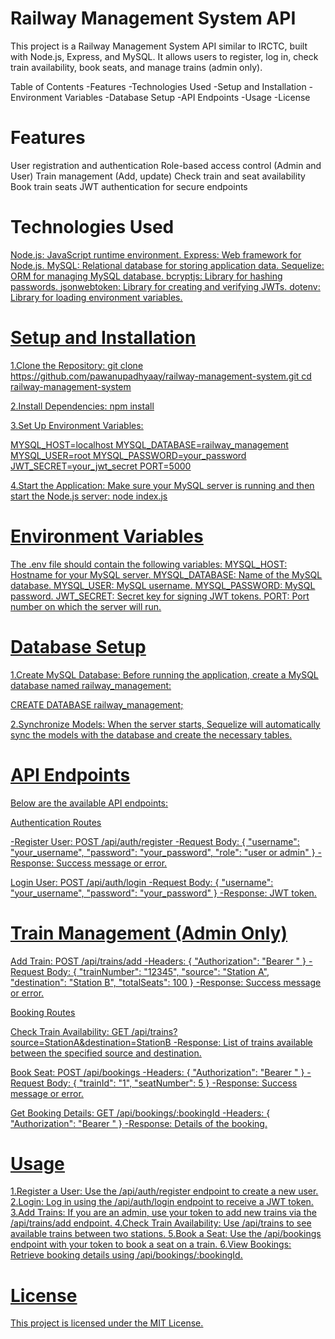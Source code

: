 # Railway Management System API
This project is a Railway Management System API similar to IRCTC, built with Node.js, Express, and MySQL. 
It allows users to register, log in, check train availability, book seats, and manage trains (admin only).

Table of Contents
-Features
-Technologies Used
-Setup and Installation
-Environment Variables
-Database Setup
-API Endpoints
-Usage
-License

# Features
User registration and authentication
Role-based access control (Admin and User)
Train management (Add, update)
Check train and seat availability
Book train seats
JWT authentication for secure endpoints

# Technologies Used
<u>Node.js<u/>: JavaScript runtime environment.
<u>Express</u>: Web framework for Node.js.
<u>MySQL</u>: Relational database for storing application data.
<u>Sequelize</u>: ORM for managing MySQL database.
<u>bcryptjs</u>: Library for hashing passwords.
<u>jsonwebtoken</u>: Library for creating and verifying JWTs.
<u>dotenv</u>: Library for loading environment variables.

# Setup and Installation

1.Clone the Repository:
git clone https://github.com/pawanupadhyaay/railway-management-system.git
cd railway-management-system

2.Install Dependencies:
npm install

3.Set Up Environment Variables:

MYSQL_HOST=localhost
MYSQL_DATABASE=railway_management
MYSQL_USER=root
MYSQL_PASSWORD=your_password
JWT_SECRET=your_jwt_secret
PORT=5000

4.Start the Application:
Make sure your MySQL server is running and then start the Node.js server:
node index.js

# Environment Variables

The .env file should contain the following variables:
MYSQL_HOST: Hostname for your MySQL server.
MYSQL_DATABASE: Name of the MySQL database.
MYSQL_USER: MySQL username.
MYSQL_PASSWORD: MySQL password.
JWT_SECRET: Secret key for signing JWT tokens.
PORT: Port number on which the server will run.

# Database Setup

1.Create MySQL Database:
Before running the application, create a MySQL database named railway_management:

CREATE DATABASE railway_management;

2.Synchronize Models:
When the server starts, Sequelize will automatically sync the models with the database and create the necessary tables.

# API Endpoints
Below are the available API endpoints:

Authentication Routes

-Register User: POST /api/auth/register
-Request Body: { "username": "your_username", "password": "your_password", "role": "user or admin" }
-Response: Success message or error.

Login User: POST /api/auth/login
-Request Body: { "username": "your_username", "password": "your_password" }
-Response: JWT token.

# Train Management (Admin Only)

Add Train: POST /api/trains/add
-Headers: { "Authorization": "Bearer <token>" }
-Request Body: { "trainNumber": "12345", "source": "Station A", "destination": "Station B", "totalSeats": 100 }
-Response: Success message or error.

Booking Routes

Check Train Availability: GET /api/trains?source=StationA&destination=StationB
-Response: List of trains available between the specified source and destination.

Book Seat: POST /api/bookings
-Headers: { "Authorization": "Bearer <token>" }
-Request Body: { "trainId": "1", "seatNumber": 5 }
-Response: Success message or error.

Get Booking Details: GET /api/bookings/:bookingId
-Headers: { "Authorization": "Bearer <token>" }
-Response: Details of the booking.

# Usage

1.Register a User: 
Use the /api/auth/register endpoint to create a new user.
2.Login: 
Log in using the /api/auth/login endpoint to receive a JWT token.
3.Add Trains: 
If you are an admin, use your token to add new trains via the /api/trains/add endpoint.
4.Check Train Availability: 
Use /api/trains to see available trains between two stations.
5.Book a Seat: 
Use the /api/bookings endpoint with your token to book a seat on a train.
6.View Bookings: 
Retrieve booking details using /api/bookings/:bookingId.

# License
This project is licensed under the MIT License.

